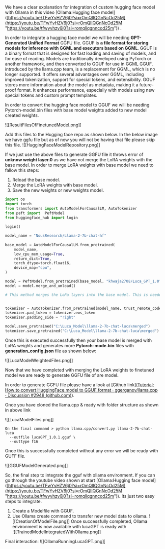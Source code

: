 We have a clear explanation for integration of custom hugging face model with Ollama in this video [Ollama:Hugging face model]([https://youtu.be/TFwYvHZV6j0?si=rOmQlIQGnNcOd25M](https://youtu.be/TFwYvHZV6j0?si=rOmQlIQGnNcOd25M "https://youtu.be/tfwyvhzv6j0?si=romqliqgnncod25m"))  .

In order to integrate a hugging face model we will be needing **GPT-Generated Unified Format** GGFU file. GGUF is **a file format for storing models for inference with GGML and executors based on GGML**. GGUF is a binary format that is designed for fast loading and saving of models, and for ease of reading. Models are traditionally developed using PyTorch or another framework, and then converted to GGUF for use in GGML
GGUF, introduced by the llama.cpp team, is a replacement for GGML, which is no longer supported. It offers several advantages over GGML, including improved tokenization, support for special tokens, and extensibility. GGUF stores more information about the model as metadata, making it a future-proof format. It enhances performance, especially with models using new special tokens and custom prompt templates.

In order to convert the hugging face model to GGUF we will be needing Pytorch-model.bin files with base model weights added to new model created weights.

![[ResultFilesOfFinetunedModel.png]]

Add this files to the Hugging face repo as shown below. In the below image we have ggfu file but as of now you will not be having that file please skip this file.
![[HuggingFaceModelRepository.png]]

If we just use the above files to generate GGFU file it throws error of **unknow weight layer.0** as we have not merge the LoRA weights with the base model. In order to merge LoRA weights with base model we need to fallow this steps:
1. Reload the base model.
2. Merge the LoRA weights with base model.
3. Save the new weights or new weights model.

```python
import os
import torch
from transformers import AutoModelForCausalLM, AutoTokenizer
from peft import  PeftModel
from huggingface_hub import login
  
login()

model_name = "NousResearch/Llama-2-7b-chat-hf"
  
base_model = AutoModelForCausalLM.from_pretrained(
    model_name,
    low_cpu_mem_usage=True,
    return_dict=True,
    torch_dtype=torch.float16,
    device_map="cpu",
)

model = PeftModel.from_pretrained(base_model, "khwaja2708/Luca_GPT_1.0")
model = model.merge_and_unload()

# This method merges the LoRa layers into the base model. This is needed if someone wants to use the base model as a standalone model.

  
tokenizer = AutoTokenizer.from_pretrained(model_name, trust_remote_code=True)
tokenizer.pad_token = tokenizer.eos_token
tokenizer.padding_side = "right"

model.save_pretrained("C:\Luca_Model\llama-2-7b-chat-luca\merged")
tokenizer.save_pretrained("C:\Luca_Model\llama-2-7b-chat-luca\merged")
```

Once this is executed successfully then your base model is merged with LoRA weights and generates more **Pytorch-mode.bin** files with **generation_config.json** file as shown below:

![[LucaModelWeightedFiles.png]]



Now that we have completed with merging the LoRA weights to finetuned model we are ready to generate GGFU file of are model.

In order to generate GGFU file please have a look at [Github link]([Tutorial: How to convert HuggingFace model to GGUF format · ggerganov/llama.cpp · Discussion #2948 (github.com)](https://github.com/ggerganov/llama.cpp/discussions/2948)).

Once you have cloned the llama.cpp & ready with folder structure as shown in above link

![[LucaModelFiles.png]]



```
On the final command > python llama.cpp/convert.py llama-2-7b-chat-luca 
  --outfile lucaGPT_1.0.1.gguf \
  --outtype f16
```

Once this is successfully completed without any error we will be ready with GUFF file.

![[GGUFModelGenerated.png]]

So, the final step to integrate the gguf with ollama environment. If you can go through the youtube video shown at start [Ollama:Hugging face model]([https://youtu.be/TFwYvHZV6j0?si=rOmQlIQGnNcOd25M](https://youtu.be/TFwYvHZV6j0?si=rOmQlIQGnNcOd25M "https://youtu.be/tfwyvhzv6j0?si=romqliqgnncod25m")). Its just two easy steps to integrate. 
1. Create a  Modelfile with GGUF.
2. Use Ollama create command to transfer new model data to ollama.
![[CreationOfModelFile.png]]
Once successfully completed, Ollama environment is now available with  lucaGPT is ready with  
![[TrainedModelIntegratedWithOllama.png]]

Final interaction: 
![[OllamaRunningLucaGPT.png]]
